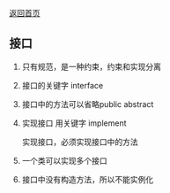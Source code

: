 <a href="/">返回首页</a>

## 接口

1. 只有规范，是一种约束，约束和实现分离

2. 接口的关键字 interface

3. 接口中的方法可以省略public abstract

4. 实现接口 用关键字 implement

   实现接口，必须实现接口中的方法

5. 一个类可以实现多个接口

6. 接口中没有构造方法，所以不能实例化